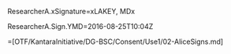 ResearcherA.xSignature=xLAKEY, MDx

ResearcherA.Sign.YMD=2016-08-25T10:04Z

=[OTF/KantaraInitiative/DG-BSC/Consent/Use1/02-AliceSigns.md]
